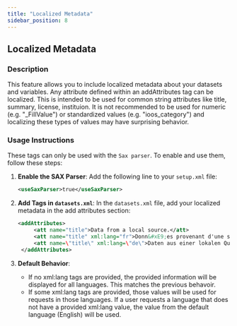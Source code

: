 ```yaml
---
title: "Localized Metadata"
sidebar_position: 8
---
```

## Localized Metadata

### Description
This feature allows you to include localized metadata about your datasets and variables. Any attribute defined within an addAttributes tag can be localized. This is intended to be used for common string attributes like title, summary, license, instituion. It is not recommended to be used for numeric (e.g. "_FillValue") or standardized values (e.g. "ioos_category") and localizing these types of values may have surprising behavior.

### Usage Instructions
These tags can only be used with the `Sax parser`. To enable and use them, follow these steps:

1. **Enable the SAX Parser**:
   Add the following line to your `setup.xml` file:
   ```xml
   <useSaxParser>true</useSaxParser>
   ```

2. **Add Tags in `datasets.xml`**:
   In the `datasets.xml` file, add your localized metadata in the add attributes section:
   ```xml
   <addAttributes>
        <att name="title">Data from a local source.</att>
        <att name="title" xml:lang="fr">Donn&#xE9;es provenant d'une source locale.</att>
        <att name=\"title\" xml:lang=\"de\">Daten aus einer lokalen Quelle.</att>
    </addAttributes>
   ```

3. **Default Behavior**:
   - If no xml:lang tags are provided, the provided information will be displayed for all languages. This matches the previous behavoir.
   - If some xml:lang tags are provided, those values will be used for requests in those languages. If a user requests a language that does not have a provided xml:lang value, the value from the default language (English) will be used.
